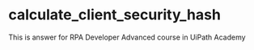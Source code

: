 # calculate_client_security_hash

This is answer for RPA Developer Advanced course in UiPath Academy
